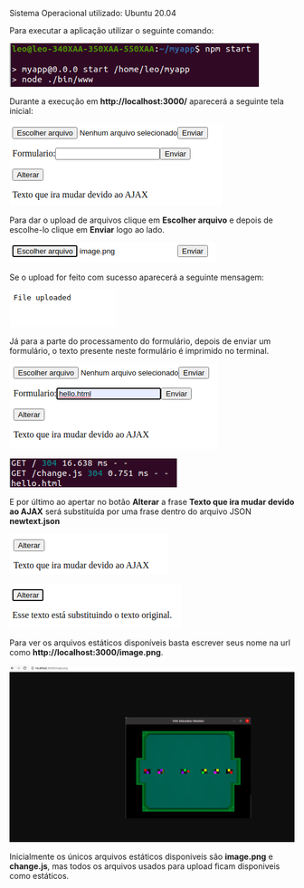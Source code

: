 Sistema Operacional utilizado: Ubuntu 20.04

Para executar a aplicação utilizar o seguinte comando:

![Imagem do comando de inicio](images/start_server.png)

Durante a execução em **http://localhost:3000/** aparecerá a seguinte tela inicial:

![Imagem da tela de inicio](images/initia_screen.png)

Para dar o upload de arquivos clique em **Escolher arquivo** e depois de escolhe-lo clique em **Enviar** logo ao lado.

![Imagem de envio de arquivo](images/send_file.png)

Se o upload for feito com sucesso aparecerá a seguinte mensagem:

![Imagem de upload feito com sucesso](images/file_uploaded.png)

Já para a parte do processamento do formulário, depois de enviar um formulário, o texto presente neste formulário é imprimido no terminal.

![Imagem de envio do formulário](images/send_form.png)

![Imagem de impressão do texto no terminal](images/print_form.png)

E por último ao apertar no botão **Alterar** a frase **Texto que ira mudar devido ao AJAX** será substituída por uma frase dentro do arquivo JSON **newtext.json**

![Imagem antes da mudança](images/before_change.png)

![Imagem depois da mudança](images/afterchange.png)

Para ver os arquivos estáticos disponíveis basta escrever seus nome na url como **http://localhost:3000/image.png**.

![Imagem do estático de exemplo](images/static_example.png)

Inicialmente os únicos arquivos estáticos disponiveis são **image.png** e **change.js**, mas todos os arquivos usados para upload ficam disponiveis como estáticos.
